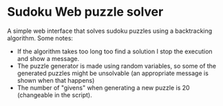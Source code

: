 # Sudoku Web puzzle solver
A simple web interface that solves sudoku puzzles using a backtracking algorithm. Some notes:
- If the algorithm takes too long too find a solution I stop the execution and show a message.
- The puzzle generator is made using random variables, so some of the generated puzzles might be unsolvable (an appropriate message is shown when that happens)
- The number of "givens" when generating a new puzzle is 20 (changeable in the script).
